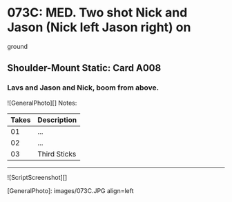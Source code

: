 # 073C: MED. Two shot Nick and Jason (Nick left Jason right) onground

## Shoulder-Mount Static: Card A008

### Lavs and Jason and Nick, boom from above.

![GeneralPhoto][]
Notes: 

| Takes | Description |
|:---|:----|
| 01 | ... |
| 02 | ... |
| 03 | Third Sticks |

----

![ScriptScreenshot][]


[GeneralPhoto]:  images/073C.JPG align=left
